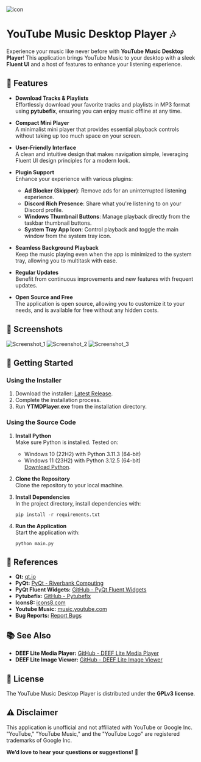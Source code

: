 ![icon](https://github.com/deeffest/Youtube-Music-Desktop-Player/assets/117280555/7ab71884-0aed-4032-86ea-a9f85a979395)
# YouTube Music Desktop Player 🎶

Experience your music like never before with **YouTube Music Desktop Player**! This application brings YouTube Music to your desktop with a sleek **Fluent UI** and a host of features to enhance your listening experience.

## 🎨 Features

- **Download Tracks & Playlists**  
  Effortlessly download your favorite tracks and playlists in MP3 format using **pytubefix**, ensuring you can enjoy music offline at any time.

- **Compact Mini Player**  
  A minimalist mini player that provides essential playback controls without taking up too much space on your screen.

- **User-Friendly Interface**  
  A clean and intuitive design that makes navigation simple, leveraging Fluent UI design principles for a modern look.

- **Plugin Support**  
  Enhance your experience with various plugins:
  - **Ad Blocker (Skipper)**: Remove ads for an uninterrupted listening experience.  
  - **Discord Rich Presence**: Share what you're listening to on your Discord profile.  
  - **Windows Thumbnail Buttons**: Manage playback directly from the taskbar thumbnail buttons.  
  - **System Tray App Icon**: Control playback and toggle the main window from the system tray icon.

- **Seamless Background Playback**  
  Keep the music playing even when the app is minimized to the system tray, allowing you to multitask with ease.

- **Regular Updates**  
  Benefit from continuous improvements and new features with frequent updates.

- **Open Source and Free**  
  The application is open source, allowing you to customize it to your needs, and is available for free without any hidden costs.

## 📸 Screenshots
![Screenshot_1](https://github.com/user-attachments/assets/9f932a7e-f5ba-49a4-aaff-c17986cb8f87)
![Screenshot_2](https://github.com/user-attachments/assets/233aea8a-e41e-488a-9279-af138976af69)
![Screenshot_3](https://github.com/user-attachments/assets/d1fb3be7-dfe7-43ad-b98e-ea96c6b47ddb)

## 🚀 Getting Started
### Using the Installer
1. Download the installer: [Latest Release](https://github.com/deeffest/Youtube-Music-Desktop-Player/releases/latest).
2. Complete the installation process.
3. Run **YTMDPlayer.exe** from the installation directory.

### Using the Source Code
1. **Install Python**  
   Make sure Python is installed. Tested on:
   - Windows 10 (22H2) with Python 3.11.3 (64-bit)
   - Windows 11 (23H2) with Python 3.12.5 (64-bit)  
   [Download Python](https://www.python.org/downloads/).

2. **Clone the Repository**  
   Clone the repository to your local machine.

3. **Install Dependencies**  
   In the project directory, install dependencies with:
   ```
   pip install -r requirements.txt
   ```

4. **Run the Application**  
   Start the application with:
   ```
   python main.py
   ```

## 🔗 References
- **Qt:** [qt.io](https://www.qt.io/)
- **PyQt:** [PyQt - Riverbank Computing](https://riverbankcomputing.com/software/pyqt)
- **PyQt Fluent Widgets:** [GitHub - PyQt Fluent Widgets](https://github.com/zhiyiYo/PyQt-Fluent-Widgets)
- **Pytubefix:** [GitHub - Pytubefix](https://github.com/JuanBindez/pytubefix)
- **Icons8:** [icons8.com](https://icons8.com)
- **Youtube Music:** [music.youtube.com](https://music.youtube.com)
- **Bug Reports:** [Report Bugs](https://github.com/deeffest/Youtube-Music-Desktop-Player/issues/new/choose)

## 📚 See Also
- **DEEF Lite Media Player:** [GitHub - DEEF Lite Media Player](https://github.com/deeffest/DEEF-Lite-Media-Player)
- **DEEF Lite Image Viewer:** [GitHub - DEEF Lite Image Viewer](https://github.com/deeffest/DEEF-Lite-Image-Viewer)

## 📜 License
The YouTube Music Desktop Player is distributed under the **GPLv3 license**.

## ⚠️ Disclaimer
This application is unofficial and not affiliated with YouTube or Google Inc. "YouTube," "YouTube Music," and the "YouTube Logo" are registered trademarks of Google Inc.

**We’d love to hear your questions or suggestions!** 💬